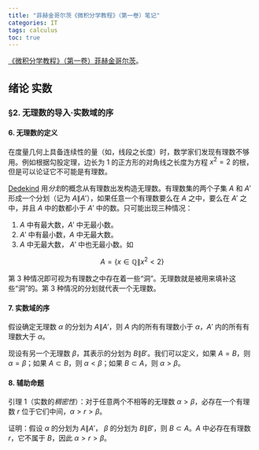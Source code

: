 ```yaml
---
title: "菲赫金哥尔茨《微积分学教程》（第一卷）笔记"
categories: IT
tags: calculus
toc: true
---
```


[《微积分学教程》（第一卷）](https://book.douban.com/subject/1707158/)[菲赫金哥尔茨](https://zh.wikipedia.org/wiki/%E6%A0%BC%E9%87%8C%E9%AB%98%E5%88%A9%C2%B7%E8%8F%B2%E8%B5%AB%E9%87%91%E5%93%A5%E5%B0%94%E8%8C%A8)。

## 绪论 实数

### &sect;2. 无理数的导入·实数域的序

#### 6. 无理数的定义

在度量几何上具备连续性的量（如，线段之长度）时，数学家们发现有理数不够用。例如根据勾股定理，边长为 1 的正方形的对角线之长度为方程 $x^2=2$ 的根，但是可以论证它不可能是有理数。

[Dedekind](https://en.wikipedia.org/wiki/Richard_Dedekind) 用*分划*的概念从有理数出发构造无理数。有理数集的两个子集 $A$ 和 $A'$ 形成一个分划（记为 $A\|A'$），如果任意一个有理数要么在 $A$ 之中，要么在 $A'$ 之中，并且 $A$ 中的数都小于 $A'$ 中的数。只可能出现三种情况：

1. $A$ 中有最大数，$A'$ 中无最小数。
2. $A'$ 中有最小数，$A$ 中无最大数。
3. $A$ 中无最大数， $A'$ 中也无最小数。如

$$
A=\left \{ x\in \mathbb{Q} \| x^2 < 2 \right \}
$$

第 3 种情况即可视为有理数之中存在着一些“洞”。无理数就是被用来填补这些“洞”的。第 3 种情况的分划就代表一个无理数。

#### 7. 实数域的序

假设确定无理数 $\alpha$ 的分划为 $A\|A'$，则 $A$ 内的所有有理数小于 $\alpha$，$A'$ 内的所有有理数大于 $\alpha$。

现设有另一个无理数 $\beta$，其表示的分划为 $B\|B'$。我们可以定义，如果 $A=B$，则 $\alpha = \beta$；如果 $A \subset B$，则 $\alpha < \beta$；如果 $B \subset A$，则 $\alpha > \beta$。

#### 8. 辅助命题

引理 1（实数的*稠密性*）：对于任意两个不相等的无理数 $\alpha > \beta$，必存在一个有理数 $r$ 位于它们中间，$\alpha > r > \beta$。

证明：假设 $\alpha$ 的分划为 $A\|A'$， $\beta$ 的分划为 $B\|B'$，则 $B \subset A$。$A$ 中必存在有理数 $r$，它不属于 $B$，因此 $\alpha > r > \beta$。